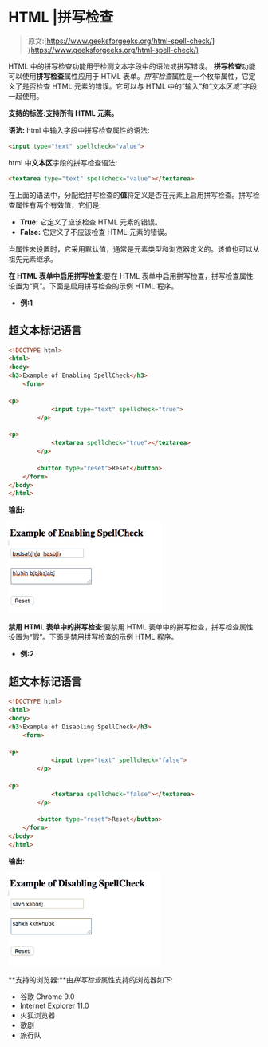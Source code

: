 # HTML |拼写检查

> 原文:[https://www.geeksforgeeks.org/html-spell-check/](https://www.geeksforgeeks.org/html-spell-check/)

HTML 中的拼写检查功能用于检测文本字段中的语法或拼写错误。
**拼写检查**功能可以使用**拼写检查**属性应用于 HTML 表单。*拼写检查*属性是一个枚举属性，它定义了是否检查 HTML 元素的错误。它可以与 HTML 中的“输入”和“文本区域”字段一起使用。

**支持的标签:支持所有 HTML 元素。**

**语法:**
html 中输入字段中拼写检查属性的语法:

```html
<input type="text" spellcheck="value">
```

html 中**文本区**字段的拼写检查语法:

```html
<textarea type="text" spellcheck="value"></textarea>
```

在上面的语法中，分配给拼写检查的**值**将定义是否在元素上启用拼写检查。拼写检查属性有两个有效值，它们是:

*   **True:** 它定义了应该检查 HTML 元素的错误。
*   **False:** 它定义了不应该检查 HTML 元素的错误。

当属性未设置时，它采用默认值，通常是元素类型和浏览器定义的。该值也可以从祖先元素继承。

**在 HTML 表单中启用拼写检查**:要在 HTML 表单中启用拼写检查，拼写检查属性设置为“真”。下面是启用拼写检查的示例 HTML 程序。

*   **例:1**

## 超文本标记语言

```html
<!DOCTYPE html>
<html>
<body>
<h3>Example of Enabling SpellCheck</h3>
    <form>

<p>
            <input type="text" spellcheck="true">
        </p>

<p>
            <textarea spellcheck="true"></textarea>
        </p>

        <button type="reset">Reset</button>
    </form>
</body>
</html>                           
```

**输出:**

![](img/08bdb49d639640fd39544976a60993cf.png)

**禁用 HTML 表单中的拼写检查**:要禁用 HTML 表单中的拼写检查，拼写检查属性设置为“假”。下面是禁用拼写检查的示例 HTML 程序。

*   **例:2**

## 超文本标记语言

```html
<!DOCTYPE html>
<html>
<body>
<h3>Example of Disabling SpellCheck</h3>
    <form>

<p>
            <input type="text" spellcheck="false">
        </p>

<p>
            <textarea spellcheck="false"></textarea>
        </p>

        <button type="reset">Reset</button>
    </form>
</body>
</html>        
```

**输出:**

![](img/ddcfad076d72180e3097d973860cd41a.png)

**支持的浏览器:**由*拼写检查*属性支持的浏览器如下:

*   谷歌 Chrome 9.0
*   Internet Explorer 11.0
*   火狐浏览器
*   歌剧
*   旅行队